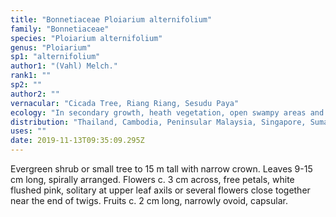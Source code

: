 ```yaml
---
title: "Bonnetiaceae Ploiarium alternifolium"
family: "Bonnetiaceae"
species: "Ploiarium alternifolium"
genus: "Ploiarium"
sp1: "alternifolium"
author1: "(Vahl) Melch."
rank1: ""
sp2: ""
author2: ""
vernacular: "Cicada Tree, Riang Riang, Sesudu Paya"
ecology: "In secondary growth, heath vegetation, open swampy areas and sometimes along exposed mountain tops or rocky coasts."
distribution: "Thailand, Cambodia, Peninsular Malaysia, Singapore, Sumatra, Riau, Lingga and Borneo."
uses: ""
date: 2019-11-13T09:35:09.295Z
---
```

Evergreen shrub or small tree to 15 m tall with narrow crown. Leaves 9-15 cm long, spirally arranged. Flowers c. 3 cm across, free petals, white flushed pink, solitary at upper leaf axils or several flowers close together near the end of twigs. Fruits c. 2 cm long, narrowly ovoid, capsular.